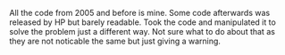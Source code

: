 All the code from 2005 and before is mine. Some code afterwards was released by HP but barely readable. Took the code and manipulated it to solve the problem just a different way. Not sure what to do about that as they are not noticable the same but just giving a warning.